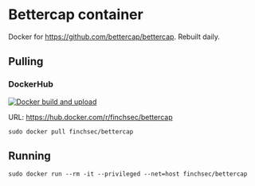 # Bettercap container

Docker for https://github.com/bettercap/bettercap. Rebuilt daily.

## Pulling

### DockerHub

[![Docker build and upload](https://github.com/FinchSec/bettercap-docker/actions/workflows/docker.yml/badge.svg?event=push)](https://github.com/FinchSec/bettercap-docker/actions/workflows/docker.yml)

URL: https://hub.docker.com/r/finchsec/bettercap

`sudo docker pull finchsec/bettercap`

## Running

`sudo docker run --rm -it --privileged --net=host finchsec/bettercap`
